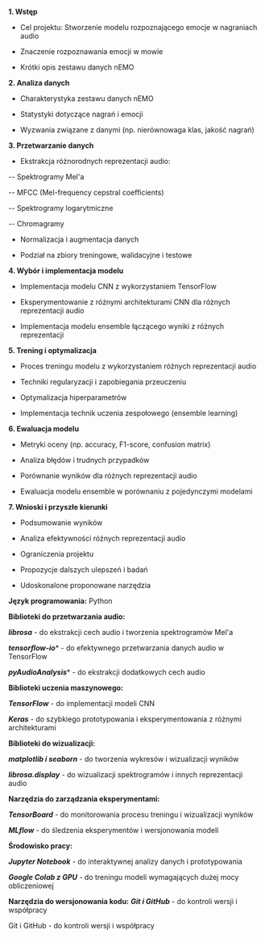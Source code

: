 **1. Wstęp**
- Cel projektu: Stworzenie modelu rozpoznającego emocje w nagraniach audio

- Znaczenie rozpoznawania emocji w mowie

- Krótki opis zestawu danych nEMO

**2. Analiza danych**
- Charakterystyka zestawu danych nEMO

- Statystyki dotyczące nagrań i emocji

- Wyzwania związane z danymi (np. nierównowaga klas, jakość nagrań)

**3. Przetwarzanie danych**
- Ekstrakcja różnorodnych reprezentacji audio:

 -- Spektrogramy Mel'a

 -- MFCC (Mel-frequency cepstral coefficients)

 -- Spektrogramy logarytmiczne

 -- Chromagramy

- Normalizacja i augmentacja danych

- Podział na zbiory treningowe, walidacyjne i testowe

**4. Wybór i implementacja modelu**
- Implementacja modelu CNN z wykorzystaniem TensorFlow

- Eksperymentowanie z różnymi architekturami CNN dla różnych reprezentacji audio

- Implementacja modelu ensemble łączącego wyniki z różnych reprezentacji

**5. Trening i optymalizacja**
- Proces treningu modelu z wykorzystaniem różnych reprezentacji audio

- Techniki regularyzacji i zapobiegania przeuczeniu

- Optymalizacja hiperparametrów

- Implementacja technik uczenia zespołowego (ensemble learning)

**6. Ewaluacja modelu**
- Metryki oceny (np. accuracy, F1-score, confusion matrix)

- Analiza błędów i trudnych przypadków

- Porównanie wyników dla różnych reprezentacji audio

- Ewaluacja modelu ensemble w porównaniu z pojedynczymi modelami

**7. Wnioski i przyszłe kierunki**
- Podsumowanie wyników

- Analiza efektywności różnych reprezentacji audio

- Ograniczenia projektu

- Propozycje dalszych ulepszeń i badań

- Udoskonalone proponowane narzędzia

**Język programowania:** Python

**Biblioteki do przetwarzania audio:**

***librosa*** - do ekstrakcji cech audio i tworzenia spektrogramów Mel'a

***tensorflow-io**** - do efektywnego przetwarzania danych audio w TensorFlow

***pyAudioAnalysis**** - do ekstrakcji dodatkowych cech audio

**Biblioteki uczenia maszynowego:**

***TensorFlow*** - do implementacji modeli CNN

***Keras*** - do szybkiego prototypowania i eksperymentowania z różnymi architekturami

**Biblioteki do wizualizacji:**

***matplotlib i seaborn*** - do tworzenia wykresów i wizualizacji wyników

***librosa.display*** - do wizualizacji spektrogramów i innych reprezentacji audio

**Narzędzia do zarządzania eksperymentami:**

***TensorBoard*** - do monitorowania procesu treningu i wizualizacji wyników

***MLflow*** - do śledzenia eksperymentów i wersjonowania modeli

**Środowisko pracy:**

***Jupyter Notebook*** - do interaktywnej analizy danych i prototypowania

***Google Colab z GPU*** - do treningu modeli wymagających dużej mocy obliczeniowej

**Narzędzia do wersjonowania kodu:**
***Git i GitHub*** - do kontroli wersji i współpracy



Git i GitHub - do kontroli wersji i współpracy
